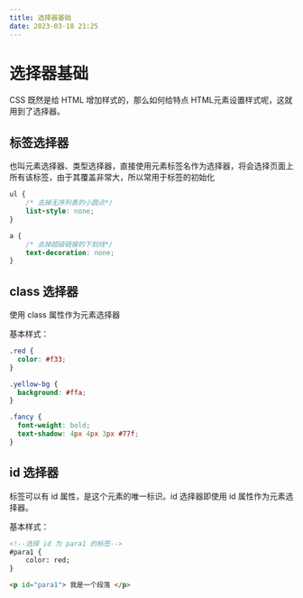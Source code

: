 ```yaml
---
title: 选择器基础
date: 2023-03-18 21:25
---
```

# 选择器基础

CSS 既然是给 HTML 增加样式的，那么如何给特点 HTML元素设置样式呢，这就用到了选择器。

## 标签选择器

也叫元素选择器、类型选择器，直接使用元素标签名作为选择器，将会选择页面上所有该标签，由于其覆盖非常大，所以常用于标签的初始化

```css
ul {
    /* 去掉无序列表的小圆点*/
    list-style: none;
}

a {
    /* 去掉超级链接的下划线*/
    text-decoration: none;
}
```

## class 选择器
使用 class 属性作为元素选择器

基本样式：

```css
.red {
  color: #f33;
}

.yellow-bg {
  background: #ffa;
}

.fancy {
  font-weight: bold;
  text-shadow: 4px 4px 3px #77f;
}
```

##  id 选择器

标签可以有 id 属性，是这个元素的唯一标识。id 选择器即使用 id 属性作为元素选择器。

基本样式：

```html
<!--选择 id 为 para1 的标签-->
#para1 {
    color: red;
}

<p id="para1"> 我是一个段落 </p>
```

